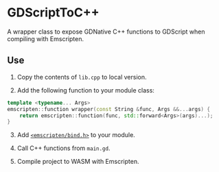 # GDScriptToC++

A wrapper class to expose GDNative C++ functions to GDScript when compiling with Emscripten. 
## Use 

1. Copy the contents of ```lib.cpp``` to local version.

2. Add the following function to your module class:
```cpp
template <typename... Args>
emscripten::function wrapper(const String &func, Args &&...args) {
    return emscripten::function(func, std::forward<Args>(args)...);
}
```

3. Add [```<emscripten/bind.h>```](https://emscripten.org/docs/api_reference/bind.h.html) to your module. 

4. Call C++ functions from ```main.gd```.

5. Compile project to WASM with Emscripten.